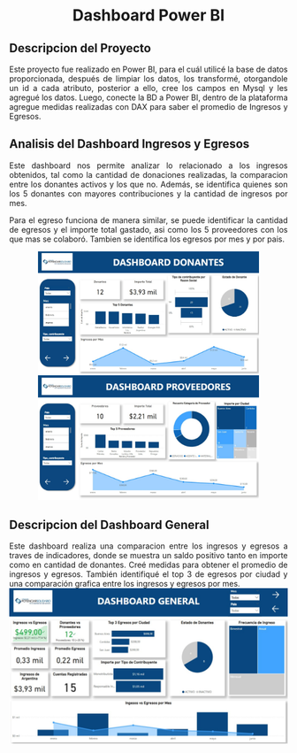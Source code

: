 <h1 align="center"> Dashboard Power BI </h1>

## Descripcion del Proyecto
<div align="justify">
Este proyecto fue realizado en Power BI, para el cuál utilicé la base de datos proporcionada, después de limpiar los datos, los transformé, otorgandole un id a cada atributo, posterior a ello, cree los campos en Mysql y les agregué los datos.
Luego, conecte la BD a Power BI, dentro de la plataforma agregue medidas realizadas con DAX para saber el promedio de Ingresos y Egresos.
</div>

## Analisis del Dashboard Ingresos y Egresos
<div align="justify">
Este dashboard nos permite analizar lo relacionado a los ingresos obtenidos, tal como la cantidad de donaciones realizadas, la comparacion entre los donantes activos y los que no. Además, se identifica quienes son los 5 donantes con mayores contribuciones y  la cantidad de ingresos por mes.

Para el egreso funciona de manera similar, se puede identificar la cantidad de egresos y el importe total gastado, asi como los 5 proveedores con los que mas se colaboró. Tambien se identifica los egresos por mes y por pais.
</div>

<div display="flex" align="center" >
<img src="img/ing.jpg" width="400px">
<img src="img/egr.jpg" width="400px">
</div>

## Descripcion del Dashboard General
<div align="justify">
Este dashboard realiza una comparacion entre los ingresos y egresos a traves de indicadores, donde se muestra un saldo positivo tanto en importe como en cantidad de donantes. Creé medidas para obtener el promedio de ingresos y egresos. También identifiqué el top 3 de egresos por ciudad y una comparación grafica entre los ingresos y egresos por mes.
</div>
<img src="img/general.jpg">
